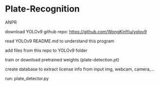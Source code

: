 # Plate-Recognition
ANPR

download YOLOv9 github repo: https://github.com/WongKinYiu/yolov9

read YOLOv9 README.md to understand this program

add files from this repo to YOLOv9 folder

train or download pretrained weights (plate-detection.pt)

create database to extract license info from input img, webcam, camera,...

run: plate_detector.py

